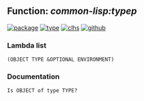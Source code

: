 ## Function: ***common-lisp:typep***
[![package](https://img.shields.io/badge/Package-COMMON--LISP-5f9ea0.svg?style=social&colorA=999999)](../) [![type](https://img.shields.io/badge/Type-Function-5f9ea0.svg?style=social&colorA=999999)](../#function) [![clhs](https://img.shields.io/badge/CLHS-TYPEP-5f9ea0.svg?style=social&colorA=999999)](http://www.lispworks.com/documentation/HyperSpec/Body/f_typep.htm) [![github](https://img.shields.io/badge/GitHub-View_the_source-5f9ea0.svg?style=social&colorA=999999&logo=github)](https://github.com/sbcl/sbcl/blob/master/src/code/typep.lisp/) 
### Lambda list
```
(OBJECT TYPE &OPTIONAL ENVIRONMENT)
```
### Documentation
```
Is OBJECT of type TYPE?
```
